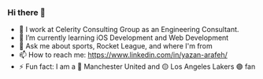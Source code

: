 ### Hi there 👋

- 🔭 I work at Celerity Consulting Group as an Engineering Consultant.
- 🌱 I’m currently learning iOS Development and Web Development
- 💬 Ask me about sports, Rocket League, and where I'm from
- 📫 How to reach me: https://www.linkedin.com/in/yazan-arafeh/
- ⚡️ Fun fact: I am a 🔴 Manchester United and 🟡 Los Angeles Lakers 🟣 fan
